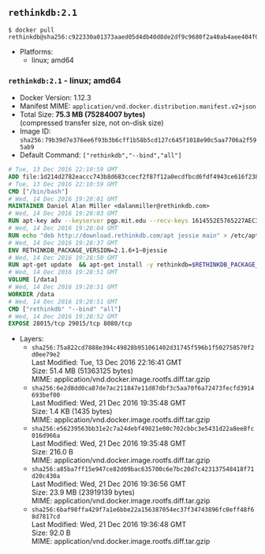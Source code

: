 ## `rethinkdb:2.1`

```console
$ docker pull rethinkdb@sha256:c922330a01373aaed05d4db40d8de2df9c9680f2a40ab4aee404f00822c9e8f8
```

-	Platforms:
	-	linux; amd64

### `rethinkdb:2.1` - linux; amd64

-	Docker Version: 1.12.3
-	Manifest MIME: `application/vnd.docker.distribution.manifest.v2+json`
-	Total Size: **75.3 MB (75284007 bytes)**  
	(compressed transfer size, not on-disk size)
-	Image ID: `sha256:79b39d7e376ee6f93b3b6cff1b58b5cd127c645f1018e90c5aa7706a2f595ab9`
-	Default Command: `["rethinkdb","--bind","all"]`

```dockerfile
# Tue, 13 Dec 2016 22:10:59 GMT
ADD file:1d214d2782eaccc743b8d683ccecf2f87f12a0ecdfbcd6fdf4943ce616f23870 in / 
# Tue, 13 Dec 2016 22:10:59 GMT
CMD ["/bin/bash"]
# Wed, 14 Dec 2016 19:28:01 GMT
MAINTAINER Daniel Alan Miller <dalanmiller@rethinkdb.com>
# Wed, 14 Dec 2016 19:28:03 GMT
RUN apt-key adv --keyserver pgp.mit.edu --recv-keys 1614552E5765227AEC39EFCFA7E00EF33A8F2399
# Wed, 14 Dec 2016 19:28:04 GMT
RUN echo "deb http://download.rethinkdb.com/apt jessie main" > /etc/apt/sources.list.d/rethinkdb.list
# Wed, 14 Dec 2016 19:28:37 GMT
ENV RETHINKDB_PACKAGE_VERSION=2.1.6+1~0jessie
# Wed, 14 Dec 2016 19:28:50 GMT
RUN apt-get update 	&& apt-get install -y rethinkdb=$RETHINKDB_PACKAGE_VERSION 	&& rm -rf /var/lib/apt/lists/*
# Wed, 14 Dec 2016 19:28:51 GMT
VOLUME [/data]
# Wed, 14 Dec 2016 19:28:51 GMT
WORKDIR /data
# Wed, 14 Dec 2016 19:28:51 GMT
CMD ["rethinkdb" "--bind" "all"]
# Wed, 14 Dec 2016 19:28:52 GMT
EXPOSE 28015/tcp 29015/tcp 8080/tcp
```

-	Layers:
	-	`sha256:75a822cd7888e394c49828b951061402d31745f596b1f502758570f2d0ee79e2`  
		Last Modified: Tue, 13 Dec 2016 22:16:41 GMT  
		Size: 51.4 MB (51363125 bytes)  
		MIME: application/vnd.docker.image.rootfs.diff.tar.gzip
	-	`sha256:6e2d8dd0ca87de7ac211847e11d87dbf3c5aa70f6a72473fecfd3914693bef00`  
		Last Modified: Wed, 21 Dec 2016 19:35:48 GMT  
		Size: 1.4 KB (1435 bytes)  
		MIME: application/vnd.docker.image.rootfs.diff.tar.gzip
	-	`sha256:e56239563bb31e2c7a24debf49821e00c702cbbc3e5431d22a8ee8fc016d966a`  
		Last Modified: Wed, 21 Dec 2016 19:35:48 GMT  
		Size: 216.0 B  
		MIME: application/vnd.docker.image.rootfs.diff.tar.gzip
	-	`sha256:a85ba7ff15e947ce82d09bac635700c6e7bc20d7c423137548418f71d20c430a`  
		Last Modified: Wed, 21 Dec 2016 19:36:56 GMT  
		Size: 23.9 MB (23919139 bytes)  
		MIME: application/vnd.docker.image.rootfs.diff.tar.gzip
	-	`sha256:6baf98ffa429f7a1e6bbe22a156387054ec37f34743896fc0eff48f68d7817cd`  
		Last Modified: Wed, 21 Dec 2016 19:36:48 GMT  
		Size: 92.0 B  
		MIME: application/vnd.docker.image.rootfs.diff.tar.gzip
